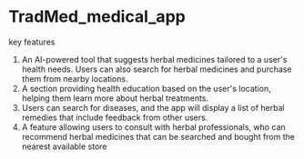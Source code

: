 # TradMed_medical_app
key features
1. An AI-powered tool that suggests herbal medicines tailored to a user's health needs. Users can also search for herbal medicines and purchase them from nearby locations.
2. A section providing health education based on the user's location, helping them learn more about herbal treatments.
3. Users can search for diseases, and the app will display a list of herbal remedies that include feedback from other users.
4. A feature allowing users to consult with herbal professionals, who can recommend herbal medicines that can be searched and bought from the nearest available store

